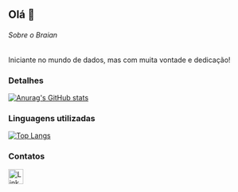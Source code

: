 ## Olá 👋


###### Sobre o Braian
Iniciante no mundo de dados, mas com muita vontade e dedicação!

### Detalhes

[![Anurag's GitHub stats](https://github-readme-stats.vercel.app/api?username=braianfernandes&show_icons=true&theme=dark)](https://github.com/anuraghazra/github-readme-stats)

### Linguagens utilizadas

[![Top Langs](https://github-readme-stats.vercel.app/api/top-langs/?username=braianfernandes&layout=compact)](https://github.com/anuraghazra/github-readme-stats)

### Contatos

[<img src='https://img.shields.io/badge/LinkedIn-0077B5?style=for-the-badge&logo=linkedin&logoColor=white' alt='Linkedin' height='30'>](https://www.linkedin.com/in/braian-fernandes/)
